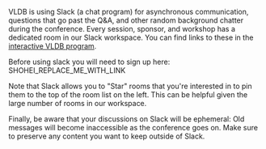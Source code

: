 
VLDB is using Slack (a chat program) for asynchronous communication, questions that go past the Q&A, and other random background chatter during the conference.  Every session, sponsor, and workshop has a dedicated room in our Slack workspace.  You can find links to these in the [interactive VLDB program](https://vldb2020.org/program.html).

Before using slack you will need to sign up here: SHOHEI_REPLACE_ME_WITH_LINK

Note that Slack allows you to "Star" rooms that you're interested in to pin them to the top of the room list on the left.  This can be helpful given the large number of rooms in our workspace.

Finally, be aware that your discussions on Slack will be ephemeral: Old messages will become inaccessible as the conference goes on.  Make sure to preserve any content you want to keep outside of Slack.